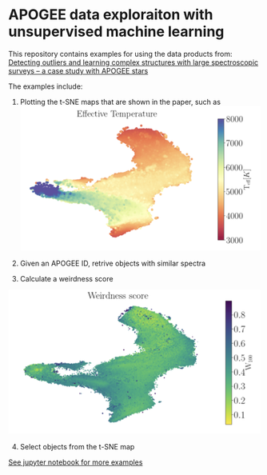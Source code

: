 # APOGEE data exploraiton with unsupervised machine learning






This repository contains examples for using the data products from:
[Detecting outliers and learning complex structures with large spectroscopic surveys – a case study with APOGEE stars](https://academic.oup.com/mnras/article/476/2/2117/4848309)



The examples include:
1. Plotting the t-SNE maps that are shown in the paper, such as
![effective_temperature](teff.png)

2. Given an APOGEE ID, retrive objects with similar spectra

3. Calculate a weirdness score

![weirdness score](w.png)

4. Select objects from the t-SNE map

[See jupyter notebook for more examples](https://nbviewer.jupyter.org/github/ireis/APOGEE_tSNE_nb/blob/master/APOGEE_tSNE_and_NN.ipynb)


